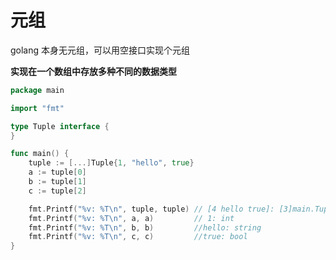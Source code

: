 # 元组

golang 本身无元组，可以用空接口实现个元组

**实现在一个数组中存放多种不同的数据类型**

```go
package main

import "fmt"

type Tuple interface {
}

func main() {
	tuple := [...]Tuple{1, "hello", true}
	a := tuple[0]
	b := tuple[1]
	c := tuple[2]

	fmt.Printf("%v: %T\n", tuple, tuple) // [4 hello true]: [3]main.Tuple
	fmt.Printf("%v: %T\n", a, a)         // 1: int
	fmt.Printf("%v: %T\n", b, b)         //hello: string
	fmt.Printf("%v: %T\n", c, c)         //true: bool
}

```

